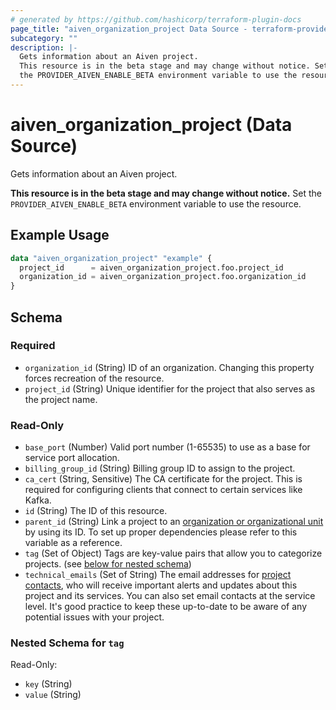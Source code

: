 ```yaml
---
# generated by https://github.com/hashicorp/terraform-plugin-docs
page_title: "aiven_organization_project Data Source - terraform-provider-aiven"
subcategory: ""
description: |-
  Gets information about an Aiven project.
  This resource is in the beta stage and may change without notice. Set
  the PROVIDER_AIVEN_ENABLE_BETA environment variable to use the resource.
---
```


# aiven_organization_project (Data Source)

Gets information about an Aiven project.

**This resource is in the beta stage and may change without notice.** Set
the `PROVIDER_AIVEN_ENABLE_BETA` environment variable to use the resource.

## Example Usage

```terraform
data "aiven_organization_project" "example" {
  project_id      = aiven_organization_project.foo.project_id
  organization_id = aiven_organization_project.foo.organization_id
}
```

<!-- schema generated by tfplugindocs -->
## Schema

### Required

- `organization_id` (String) ID of an organization. Changing this property forces recreation of the resource.
- `project_id` (String) Unique identifier for the project that also serves as the project name.

### Read-Only

- `base_port` (Number) Valid port number (1-65535) to use as a base for service port allocation.
- `billing_group_id` (String) Billing group ID to assign to the project.
- `ca_cert` (String, Sensitive) The CA certificate for the project. This is required for configuring clients that connect to certain services like Kafka.
- `id` (String) The ID of this resource.
- `parent_id` (String) Link a project to an [organization or organizational unit](https://aiven.io/docs/platform/concepts/orgs-units-projects) by using its ID. To set up proper dependencies please refer to this variable as a reference.
- `tag` (Set of Object) Tags are key-value pairs that allow you to categorize projects. (see [below for nested schema](#nestedatt--tag))
- `technical_emails` (Set of String) The email addresses for [project contacts](https://aiven.io/docs/platform/howto/technical-emails), who will receive important alerts and updates about this project and its services. You can also set email contacts at the service level. It's good practice to keep these up-to-date to be aware of any potential issues with your project.

<a id="nestedatt--tag"></a>
### Nested Schema for `tag`

Read-Only:

- `key` (String)
- `value` (String)
